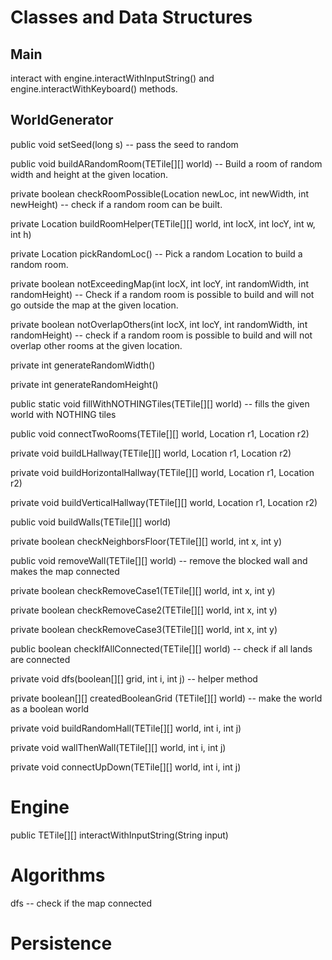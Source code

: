 # Classes and Data Structures
## Main
interact with engine.interactWithInputString() and engine.interactWithKeyboard() methods.

## WorldGenerator
public void setSeed(long s) -- pass the seed to random

public void buildARandomRoom(TETile[][] world) -- Build a room of random width and height at the given location.

private boolean checkRoomPossible(Location newLoc, int newWidth, int newHeight) -- check if a random room can be built.

private Location buildRoomHelper(TETile[][] world, int locX, int locY, int w, int h)

private Location pickRandomLoc() -- Pick a random Location to build a random room.

private boolean notExceedingMap(int locX, int locY, int randomWidth, int randomHeight) -- Check if a random room is possible to build and will not go outside the map at the given location.

private boolean notOverlapOthers(int locX, int locY, int randomWidth, int randomHeight) -- check if a random room is possible to build and will not overlap other rooms at the given location.

private int generateRandomWidth()

private int generateRandomHeight()

public static void fillWithNOTHINGTiles(TETile[][] world) -- fills the given world with NOTHING tiles

public void connectTwoRooms(TETile[][] world, Location r1, Location r2)

private void buildLHallway(TETile[][] world, Location r1, Location r2)

private void buildHorizontalHallway(TETile[][] world, Location r1, Location r2)

private void buildVerticalHallway(TETile[][] world, Location r1, Location r2)

public void buildWalls(TETile[][] world)

private boolean checkNeighborsFloor(TETile[][] world, int x, int y)

public void removeWall(TETile[][] world) -- remove the blocked wall and makes the map connected

private boolean checkRemoveCase1(TETile[][] world, int x, int y)

private boolean checkRemoveCase2(TETile[][] world, int x, int y)

private boolean checkRemoveCase3(TETile[][] world, int x, int y)

public boolean checkIfAllConnected(TETile[][] world) -- check if all lands are connected

private void dfs(boolean[][] grid, int i, int j) -- helper method

private boolean[][] createdBooleanGrid (TETile[][] world) -- make the world as a boolean world

private void buildRandomHall(TETile[][] world, int i, int j)

private void wallThenWall(TETile[][] world, int i, int j)

private void connectUpDown(TETile[][] world, int i, int j)

# Engine
public TETile[][] interactWithInputString(String input)



# Algorithms
dfs -- check if the map connected

# Persistence